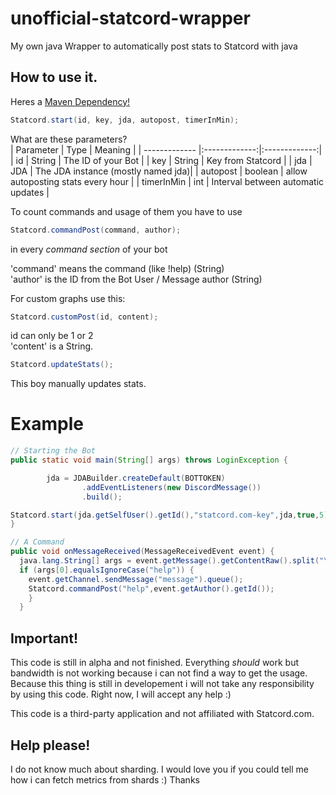 # unofficial-statcord-wrapper
My own java Wrapper to automatically post stats to Statcord with java

## How to use it.
Heres a [Maven Dependency!](https://github.com/pvhil/unofficial-statcord-wrapper/packages/561598)
```java
Statcord.start(id, key, jda, autopost, timerInMin);
```
What are these parameters?  
| Parameter        | Type           | Meaning |
| ------------- |:-------------:|:-------------:| 
| id      | String | The ID of your Bot |
| key      | String      |  Key from Statcord |
| jda | JDA      | The JDA instance (mostly named jda)|
| autopost | boolean      | allow autoposting stats every hour |
| timerInMin | int      | Interval between automatic updates |

To count commands and usage of them you have to use
```java
Statcord.commandPost(command, author);
```
in every *command section* of your bot

'command' means the command (like !help) (String)  
'author' is the ID from the Bot User / Message author (String)

For custom graphs use this:
```java
Statcord.customPost(id, content);
```
id can only be 1 or 2  
'content' is a String.
```java
Statcord.updateStats();
```
This boy manually updates stats.

# Example

```java
// Starting the Bot
public static void main(String[] args) throws LoginException {

        jda = JDABuilder.createDefault(BOTTOKEN)
                .addEventListeners(new DiscordMessage())
                .build();

Statcord.start(jda.getSelfUser().getId(),"statcord.com-key",jda,true,5);
}

// A Command
public void onMessageReceived(MessageReceivedEvent event) {
  java.lang.String[] args = event.getMessage().getContentRaw().split("\\s+");
  if (args[0].equalsIgnoreCase("help")) {
    event.getChannel.sendMessage("message").queue();
    Statcord.commandPost("help",event.getAuthor().getId());
    }
  }

```

## Important!
This code is still in alpha and not finished. Everything *should* work but bandwidth is not working because i can not find a way to get the usage.  
Because this thing is still in developement i will not take any responsibility by using this code. Right now, I will accept any help :)  

This code is a third-party application and not affiliated with Statcord.com.

## Help please!
I do not know much about sharding. I would love you if you could tell me how i can fetch metrics from shards :) Thanks
